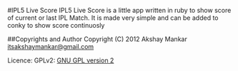#IPL5 Live Score
IPL5 Live Score is a little app written in ruby to show score of current or last IPL Match.
It is made very simple and can be added to conky to show score continuosly

##Copyrights and Author
Copyright (C) 2012 Akshay Mankar <itsakshaymankar@gmail.com>

Licence: GPLv2: [GNU GPL version 2](http://gnu.org/licenses/gpl2.html)


